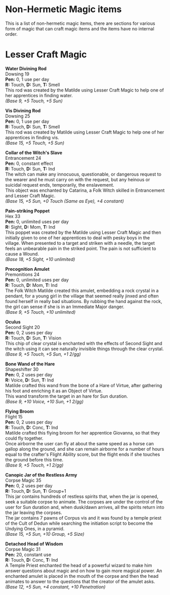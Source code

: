 # Non-Hermetic Magic items

This is a list of non-hermetic magic items, there are sections for various form of magic that can craft magic items and the items have no internal order.

# Lesser Craft Magic

**Water Divining Rod**  
Dowsing 19  
**Pen:** 0, 1 use per day  
**R:** Touch, **D:** Sun, **T:** Smell  
This rod was created by the Matilde using Lesser Craft Magic to help one of her apprentices in finding water.  
*(Base 9, +5 Touch, +5 Sun)*

**Vis Divining Rod**  
Dowsing 25  
**Pen:** 0, 1 use per day  
**R:** Touch, **D:** Sun, **T:** Smell  
This rod was created by Matilde using Lesser Craft Magic to help one of her apprentices in finding vis.  
*(Base 15, +5 Touch, +5 Sun)*

**Collar of the Witch's Slave**  
Entrancement 24  
**Pen:** 0, constant effect  
**R:** Touch, **D:** Sun, **T:** Ind  
The witch can make any innocuous, questionable, or dangerous request to the wearer and he must carry on with the request, but any heinous or suicidal request ends, temporarily, the enslavement.  
This object was enchanted by Catarina, a Folk Witch skilled in Entrancement and Lesser Craft Magic.  
*(Base 15, +5 Sun, +0 Touch (Same as Eye), +4 constant)*

**Pain-striking Poppet**  
Hex 33  
**Pen:** 0, unlimited uses per day  
**R:** Sight, **D:** Mom, **T:** Ind  
This poppet was created by the Matilde using Lesser Craft Magic and then initially given to one of her apprentices to deal with pesky boys in the village. When presented to a target and striken with a needle, the target feels an unbearable pain in the striked point. The pain is not sufficient to cause a Wound.  
*(Base 18, +5 Sight, +10 unlimited)*

**Precognition Amulet**  
Premonitions 24  
**Pen:** 0, unlimited uses per day  
**R:** Touch, **D:** Mom, **T:** Ind  
The Folk Witch Matilde created this amulet, embedding a rock crystal in a pendant, for a young girl in the village that seemed really jinxed and often found herself in really bad situations. By rubbing the hand against the rock, the girl can sense if she is in an Immediate Major danger.  
*(Base 9, +5 Touch, +10 unlimited)*

**Oculus**  
Second Sight 20  
**Pen:** 0, 2 uses per day  
**R:** Touch, **D:** Sun, **T:** Vision  
This chip of clear crystal is enchanted with the effects of Second Sight and the witch using it can see naturally invisible things through the clear crystal.  
*(Base 9, +5 Touch, +5 Sun, +1 2/gg)*

**Bone Wand of the Hare**  
Shapeshifter 30  
**Pen:** 0, 2 uses per day  
**R:** Voice, **D:** Sun, **T:** Ind  
Matilde crafted this wand from the bone of a Hare of Virtue, after gathering his foot and enriching it as an Object of Virtue.  
This wand transform the target in an hare for Sun duration.  
*(Base 9, +10 Voice, +10 Sun, +1 2/gg)*

**Flying Broom**  
Flight 15  
**Pen:** 0, 2 uses per day  
**R:** Touch, **D:** Conc, **T:** Ind  
Matilde crafted this flying broom for her apprentice Giovanna, so that they could fly together.  
Once airborne the user can fly at about the same speed as a horse can gallop along the ground, and she can remain airborne for a number of hours equal to the crafter's Flight Ability score, but the flight ends if she touches the ground before this time.  
*(Base 9, +5 Touch, +1 2/gg)*

**Canopic Jar of the Restless Army**  
Corpse Magic 35  
**Pen:** 0, 2 uses per day  
**R:** Touch, **D:** Sun, **T:** Group+1  
This jar contains hundreds of restless spirits that, when the jar is opened, seek a suitable corpse to animate. The corpses are under the control of the user for Sun duration and, when dusk/dawn arrives, all the spirits return into the jar leaving the corpses.  
The jar contains 7 pawns of Corpus vis and it was found by a temple priest of the Cult of Dedun while searching the initiation script to become the Undying Ones, in a pyramid.  
*(Base 15, +5 Sun, +10 Group, +5 Size)*

**Detached Head of Wisdom**  
Corpse Magic 31  
**Pen:** 20, constant use  
**R:** Touch, **D:** Conc, **T:** Ind  
A Temple Priest enchanted the head of a powerful wizard to make him answer questions about magic and on how to gain more magical power. An enchanted amulet is placed in the mouth of the corpse and then the head animates to answer to the questions that the creator of the amulet asks.
*(Base 12, +5 Sun, +4 constant, +10 Penetration)*